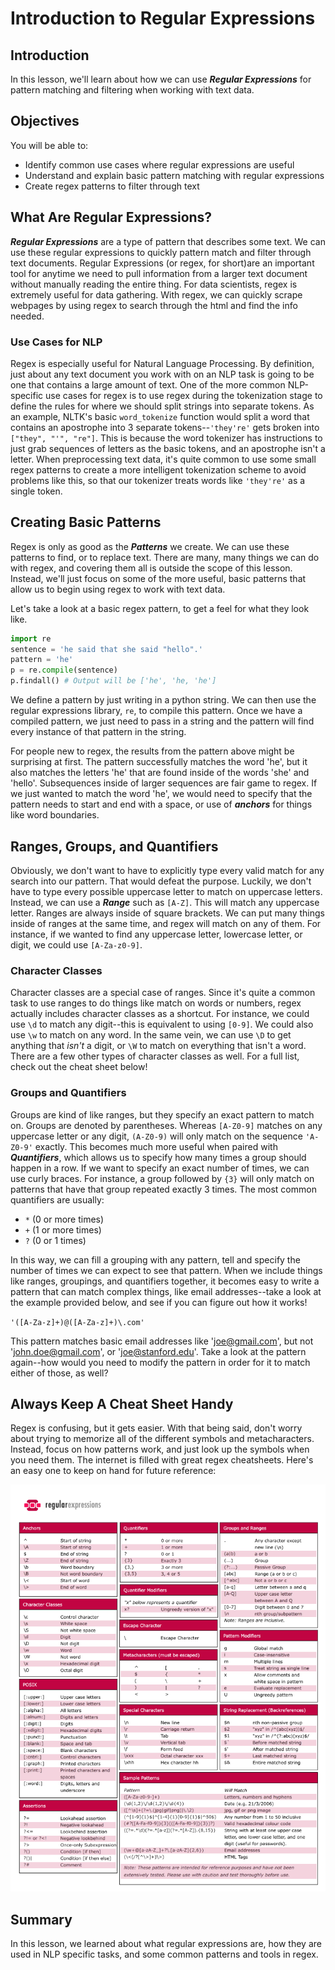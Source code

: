 
# Introduction to Regular Expressions

## Introduction

In this lesson, we'll learn about how we can use **_Regular Expressions_** for pattern matching and filtering when working with text data. 

## Objectives

You will be able to:

* Identify common use cases where regular expressions are useful
* Understand and explain basic pattern matching with regular expressions
* Create regex patterns to filter through text


## What Are Regular Expressions?

**_Regular Expressions_** are a type of pattern that describes some text. We can use these regular expressions to quickly pattern match and filter through text documents. Regular Expressions (or regex, for short)are an important tool for anytime we need to pull information from a larger text document without manually reading the entire thing. For data scientists, regex is extremely useful for data gathering. With regex, we can quickly scrape webpages by using regex to search through the html and find the info needed. 

### Use Cases for NLP

Regex is especially useful for Natural Language Processing. By definition, just about any text document you work with on an NLP task is going to be one that contains a large amount of text. One of the more common NLP-specific use cases for regex is to use regex during the tokenization stage to define the rules for where we should split strings into separate tokens. As an example, NLTK's basic `word_tokenize` function would split a word that contains an apostrophe into 3 separate tokens--`'they're'` gets broken into `["they", "'", "re"]`. This is because the word tokenizer has instructions to just grab sequences of letters as the basic tokens, and an apostrophe isn't a letter. When preprocessing text data, it's quite common to use some small regex patterns to create a more intelligent tokenization scheme to avoid problems like this, so that our tokenizer treats words like `'they're'` as a single token. 


## Creating Basic Patterns

Regex is only as good as the **_Patterns_** we create. We can use these patterns to find, or to replace text. There are many, many things we can do with regex, and covering them all is outside the scope of this lesson. Instead, we'll just focus on some of the more useful, basic patterns that allow us to begin using regex to work with text data. 

Let's take a look at a basic regex pattern, to get a feel for what they look like. 

```python
import re
sentence = 'he said that she said "hello".'
pattern = 'he'
p = re.compile(sentence)
p.findall() # Output will be ['he', 'he, 'he']
```

We define a pattern by just writing in a python string. We can then use the regular expressions library, `re`, to compile this pattern. Once we have a compiled pattern, we just need to pass in a string and the pattern will find every instance of that pattern in the string. 

For people new to regex, the results from the pattern above might be surprising at first. The pattern successfully matches the word 'he', but it also matches the letters 'he' that are found inside of the words 'she' and 'hello'.  Subsequences inside of larger sequences are fair game to regex. If we just wanted to match the word 'he', we would need to specify that the pattern needs to start and end with a space, or use of **_anchors_** for things like word boundaries. 


## Ranges, Groups, and Quantifiers

Obviously, we don't want to have to explicitly type every valid match for any search into our pattern. That would defeat the purpose. Luckily, we don't have to type every possible uppercase letter to match on uppercase letters. Instead, we can use a **_Range_** such as `[A-Z]`. This will match any uppercase letter. Ranges are always inside of square brackets. We can put many things inside of ranges at the same time, and regex will match on any of them. For instance, if we wanted to find any uppercase letter, lowercase letter, or digit, we could use `[A-Za-z0-9]`. 


### Character Classes

Character classes are a special case of ranges. Since it's quite a common task to use ranges to do things like match on words or numbers, regex actually includes character classes as a shortcut. For instance, we could use `\d` to match any digit--this is equivalent to using `[0-9]`. We could also use `\w` to match on any word. In the same vein, we can use `\D` to get anything that _isn't_ a digit, or `\W` to match on everything that isn't a word. There are a few other types of character classes as well. For a full list, check out the cheat sheet below!


### Groups and Quantifiers

Groups are kind of like ranges, but they specify an exact pattern to match on. Groups are denoted by parentheses. Whereas `[A-Z0-9]` matches on any uppercase letter or any digit, `(A-Z0-9)` will only match on the sequence `'A-Z0-9'` exactly. This becomes much more useful when paired with **_Quantifiers_**, which allows us to specify how many times a group should happen in a row. If we want to specify an exact number of times, we can use curly braces. For instance, a group followed by `{3}` will only match on patterns that have that group repeated exactly 3 times. The most common quantifiers are usually:

* `*` (0 or more times)
* `+` (1 or more times)
* `?` (0 or 1 times)

In this way, we can fill a grouping with any pattern, tell and specify the number of times we can expect to see that pattern. When we include things like ranges, groupings, and quantifiers together, it becomes easy to write a pattern that can match complex things, like email addresses--take a look at the example provided below, and see if you can figure out how it works!

`'([A-Za-z]+)@([A-Za-z]+)\.com'` 

This pattern matches basic email addresses like 'joe@gmail.com', but not 'john.doe@gmail.com', or 'joe@stanford.edu'. Take a look at the pattern again--how would you need to modify the pattern in order for it to match either of those, as well?

## Always Keep A Cheat Sheet Handy

Regex is confusing, but it gets easier. With that being said, don't worry about trying to memorize all of the different symbols and metacharacters. Instead, focus on how patterns work, and just look up the symbols when you need them. The internet is filled with great regex cheatsheets. Here's an easy one to keep on hand for future reference:

<img src='regex_cheat_sheet.png'>


## Summary

In this lesson, we learned about what regular expressions are, how they are used in NLP specific tasks, and some common patterns and tools in regex. 
